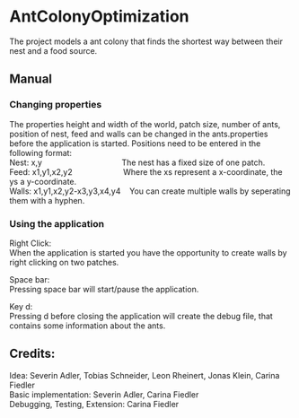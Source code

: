 # AntColonyOptimization
The project models a ant colony that finds the shortest way between their nest and a food source.

## Manual
### Changing properties
The properties height and width of the world, patch size, number of ants, 
position of nest, feed and walls can be changed in the ants.properties before the application is started.
Positions need to be entered in the following format: <br />
Nest: x,y &nbsp;&nbsp;&nbsp;&nbsp;&nbsp;&nbsp;&nbsp;&nbsp;&nbsp;&nbsp;&nbsp;&nbsp;&nbsp;&nbsp;&nbsp;&nbsp;&nbsp;&nbsp;&nbsp;&nbsp;&nbsp;&nbsp;&nbsp;&nbsp;&nbsp;&nbsp;&nbsp;&nbsp;&nbsp;&nbsp;&nbsp;&nbsp;&nbsp;&nbsp; The nest has a fixed size of one patch. <br />
Feed: x1,y1,x2,y2&nbsp;&nbsp;&nbsp;&nbsp;&nbsp;&nbsp;&nbsp;&nbsp;&nbsp;&nbsp;&nbsp;&nbsp;&nbsp;&nbsp;&nbsp;&nbsp;&nbsp;&nbsp;&nbsp;&nbsp;&nbsp;&nbsp;&nbsp;Where the xs represent a x-coordinate, the ys a y-coordinate. <br />
Walls: x1,y1,x2,y2-x3,y3,x4,y4&nbsp;&nbsp;&nbsp;&nbsp;You can create multiple walls by seperating them with a hyphen. <br />

### Using the application 
Right Click: <br />
When the application is started you have the opportunity to create walls by 
right clicking on two patches. 

Space bar: <br />
Pressing space bar will start/pause the application.

Key d: <br />
Pressing d before closing the application will create the debug file, that contains some 
information about the ants.


## Credits:
Idea: Severin Adler, Tobias Schneider, Leon Rheinert, Jonas Klein, Carina Fiedler <br />
Basic implementation: Severin Adler, Carina Fiedler <br />
Debugging, Testing, Extension: Carina Fiedler <br />
